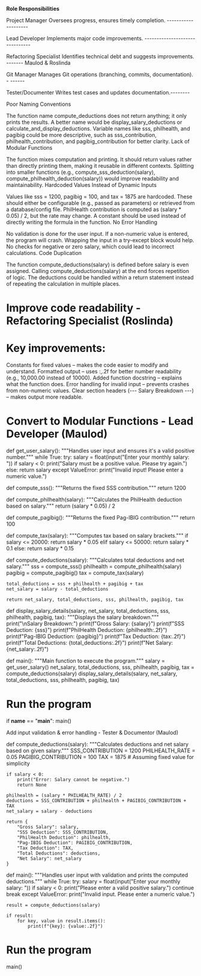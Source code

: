 
**Role Responsibilities**

Project Manager Oversees progress, ensures timely completion. --------------------

Lead Developer Implements major code improvements. -------------------------------

Refactoring Specialist Identifies technical debt and suggests improvements. -------  Maulod & Roslinda

Git Manager Manages Git operations (branching, commits, documentation). - ------

Tester/Documenter Writes test cases and updates documentation.--------


Poor Naming Conventions

The function name compute_deductions does not return anything; it only prints the results. A better name would be display_salary_deductions or calculate_and_display_deductions.
Variable names like sss, philhealth, and pagibig could be more descriptive, such as sss_contribution, philhealth_contribution, and pagibig_contribution for better clarity.
Lack of Modular Functions

The function mixes computation and printing. It should return values rather than directly printing them, making it reusable in different contexts.
Splitting into smaller functions (e.g., compute_sss_deduction(salary), compute_philhealth_deduction(salary)) would improve readability and maintainability.
Hardcoded Values Instead of Dynamic Inputs

Values like sss = 1200, pagibig = 100, and tax = 1875 are hardcoded. These should either be configurable (e.g., passed as parameters) or retrieved from a database/config file.
PhilHealth contribution is computed as (salary * 0.05) / 2, but the rate may change. A constant should be used instead of directly writing the formula in the function.
No Error Handling

No validation is done for the user input. If a non-numeric value is entered, the program will crash. Wrapping the input in a try-except block would help.
No checks for negative or zero salary, which could lead to incorrect calculations.
Code Duplication

The function compute_deductions(salary) is defined before salary is even assigned. Calling compute_deductions(salary) at the end forces repetition of logic.
The deductions could be handled within a return statement instead of repeating the calculation in multiple places.

# Improve code readability  - Refactoring Specialist (Roslinda)


    
# Key improvements:

 Constants for fixed values – makes the code easier to modify and understand.
 Formatted output – uses :,.2f for better number readability (e.g., 10,000.00 instead of 10000).
 Added function docstring – explains what the function does.
 Error handling for invalid input – prevents crashes from non-numeric values.
 Clear section headers (--- Salary Breakdown ---) – makes output more readable.


# Convert to Modular Functions - Lead Developer (Maulod)
def get_user_salary():
    """Handles user input and ensures it's a valid positive number."""
    while True:
        try:
            salary = float(input("Enter your monthly salary: "))
            if salary < 0:
                print("Salary must be a positive value. Please try again.")
            else:
                return salary
        except ValueError:
            print("Invalid input! Please enter a numeric value.")

def compute_sss():
    """Returns the fixed SSS contribution."""
    return 1200

def compute_philhealth(salary):
    """Calculates the PhilHealth deduction based on salary."""
    return (salary * 0.05) / 2

def compute_pagibig():
    """Returns the fixed Pag-IBIG contribution."""
    return 100

def compute_tax(salary):
    """Computes tax based on salary brackets."""
    if salary <= 20000:
        return salary * 0.05
    elif salary <= 50000:
        return salary * 0.1
    else:
        return salary * 0.15

def compute_deductions(salary):
    """Calculates total deductions and net salary."""
    sss = compute_sss()
    philhealth = compute_philhealth(salary)
    pagibig = compute_pagibig()
    tax = compute_tax(salary)

    total_deductions = sss + philhealth + pagibig + tax
    net_salary = salary - total_deductions

    return net_salary, total_deductions, sss, philhealth, pagibig, tax

def display_salary_details(salary, net_salary, total_deductions, sss, philhealth, pagibig, tax):
    """Displays the salary breakdown."""
    print("\nSalary Breakdown:")
    print(f"Gross Salary: {salary}")
    print(f"SSS Deduction: {sss}")
    print(f"PhilHealth Deduction: {philhealth:.2f}")
    print(f"Pag-IBIG Deduction: {pagibig}")
    print(f"Tax Deduction: {tax:.2f}")
    print(f"Total Deductions: {total_deductions:.2f}")
    print(f"Net Salary: {net_salary:.2f}")

def main():
    """Main function to execute the program."""
    salary = get_user_salary()
    net_salary, total_deductions, sss, philhealth, pagibig, tax = compute_deductions(salary)
    display_salary_details(salary, net_salary, total_deductions, sss, philhealth, pagibig, tax)

# Run the program
if __name__ == "__main__":
    main()

Add input validation & error handling - Tester & Documentor (Maulod)

def compute_deductions(salary):
    """Calculates deductions and net salary based on given salary."""
    SSS_CONTRIBUTION = 1200
    PHILHEALTH_RATE = 0.05
    PAGIBIG_CONTRIBUTION = 100
    TAX = 1875  # Assuming fixed value for simplicity

    if salary < 0:
        print("Error: Salary cannot be negative.")
        return None

    philhealth = (salary * PHILHEALTH_RATE) / 2
    deductions = SSS_CONTRIBUTION + philhealth + PAGIBIG_CONTRIBUTION + TAX
    net_salary = salary - deductions

    return {
        "Gross Salary": salary,
        "SSS Deduction": SSS_CONTRIBUTION,
        "PhilHealth Deduction": philhealth,
        "Pag-IBIG Deduction": PAGIBIG_CONTRIBUTION,
        "Tax Deduction": TAX,
        "Total Deductions": deductions,
        "Net Salary": net_salary
    }

def main():
    """Handles user input with validation and prints the computed deductions."""
    while True:
        try:
            salary = float(input("Enter your monthly salary: "))
            if salary < 0:
                print("Please enter a valid positive salary.")
                continue
            break
        except ValueError:
            print("Invalid input. Please enter a numeric value.")

    result = compute_deductions(salary)
    
    if result:
        for key, value in result.items():
            print(f"{key}: {value:.2f}")

# Run the program
main()
























